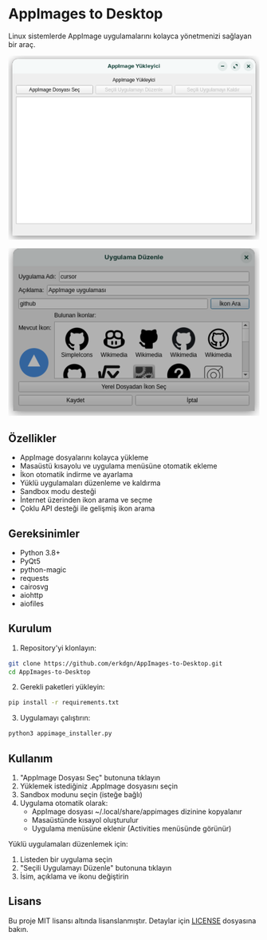 # AppImages to Desktop

Linux sistemlerde AppImage uygulamalarını kolayca yönetmenizi sağlayan bir araç.

![AppImage Yükleyici Ana Pencere](screenshots/main_window.png)

![AppImage Yükleyici Düzenleme Penceresi](screenshots/main_window2.png)

## Özellikler

- AppImage dosyalarını kolayca yükleme
- Masaüstü kısayolu ve uygulama menüsüne otomatik ekleme
- İkon otomatik indirme ve ayarlama
- Yüklü uygulamaları düzenleme ve kaldırma
- Sandbox modu desteği
- İnternet üzerinden ikon arama ve seçme
- Çoklu API desteği ile gelişmiş ikon arama

## Gereksinimler

- Python 3.8+
- PyQt5
- python-magic
- requests
- cairosvg
- aiohttp
- aiofiles

## Kurulum

1. Repository'yi klonlayın:
```bash
git clone https://github.com/erkdgn/AppImages-to-Desktop.git
cd AppImages-to-Desktop
```

2. Gerekli paketleri yükleyin:
```bash
pip install -r requirements.txt
```

3. Uygulamayı çalıştırın:
```bash
python3 appimage_installer.py
```

## Kullanım

1. "AppImage Dosyası Seç" butonuna tıklayın
2. Yüklemek istediğiniz .AppImage dosyasını seçin
3. Sandbox modunu seçin (isteğe bağlı)
4. Uygulama otomatik olarak:
   - AppImage dosyası ~/.local/share/appimages dizinine kopyalanır
   - Masaüstünde kısayol oluşturulur
   - Uygulama menüsüne eklenir (Activities menüsünde görünür)

Yüklü uygulamaları düzenlemek için:
1. Listeden bir uygulama seçin
2. "Seçili Uygulamayı Düzenle" butonuna tıklayın
3. İsim, açıklama ve ikonu değiştirin

## Lisans

Bu proje MIT lisansı altında lisanslanmıştır. Detaylar için [LICENSE](LICENSE) dosyasına bakın. 